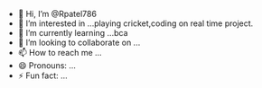 - 👋 Hi, I’m @Rpatel786
- 👀 I’m interested in ...playing cricket,coding on real time project.
- 🌱 I’m currently learning ...bca
- 💞️ I’m looking to collaborate on ...
- 📫 How to reach me ...
- 😄 Pronouns: ...
- ⚡ Fun fact: ...

<!---
Rpatel786/Rpatel786 is a ✨ special ✨ repository because its `README.md` (this file) appears on your GitHub profile.
You can click the Preview link to take a look at your changes.
--->
